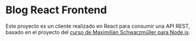 # Blog React Frontend

Este proyecto es un cliente realizado en React para consumir una API REST, basado en el proyecto del [curso de Maximilian Schwarzmüller para Node.js](https://www.udemy.com/course/nodejs-the-complete-guide/).
